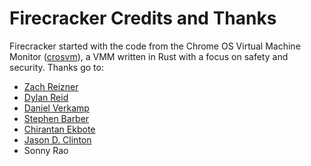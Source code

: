 # Firecracker Credits and Thanks

Firecracker started with the code from the Chrome OS Virtual Machine Monitor
([crosvm](https://chromium.googlesource.com/chromiumos/platform/crosvm/)), a VMM
written in Rust with a focus on safety and security. Thanks go to:

* [Zach Reizner](https://github.com/zachreizner)
* [Dylan Reid](https://github.com/dgreid)
* [Daniel Verkamp](https://github.com/danielverkamp)
* [Stephen Barber](https://github.com/smibarber)
* [Chirantan Ekbote](https://github.com/jynnantonix)
* [Jason D. Clinton](https://github.com/jclinton)
* Sonny Rao
